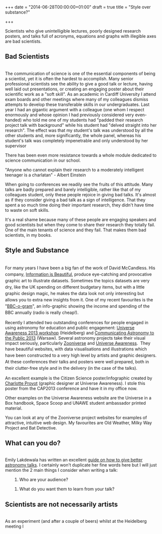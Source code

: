 +++
date = "2014-06-28T00:00:00+01:00"
draft = true
title = "Style over substance?"

+++

<p>Scientists who give unintelligible lectures, poorly designed research posters, and talks full of acronyms, equations and graphs with illegible axes are bad scientists.</p>
<h2>Bad Scientists</h2>
<p><br />The communication of science is one of the essential components of being a scientist, yet it is often the hardest to accomplish. Many senior professional scientists see the ability to give a good talk or lecture, having well laid out presentations, or creating an engaging poster about their scientific work as a "soft skill". As an academic in Cardiff University I attend exam boards and other meetings where many of my colleagues dismiss attempts to develop these transferable skills in our undergraduates. Last year I had an gigantic argument with a colleague (one whom I respect enormously and whose opinion I had previously considered very even-handed) who told me one of my students had "padded their research project talk with background" while his student had "delved straight into her research". The effect was that my student's talk was understood by all the other students and, more significantly, the whole panel, whereas his student's talk was completely impenetrable and only understood by her supervisor</p>
<p>There has been even more resistance towards a whole module dedicated to science communication in our school.</p>
<p>"Anyone who cannot explain their research to a moderately intelligent teenager is a charlatan" - Albert Einstein</p>
<p>When going to conferences we readily see the fruits of this attitude. Many talks are badly prepared and barely intelligible, rather like that of my colleagues student, only these people rejoice in giving bad talks. It's almost as if they consider giving a bad talk as a sign of intelligence. That they spent a so much time doing their important research, they didn't have time to waste on soft skills.</p>
<p>It's a real shame because many of these people are engaging speakers and good scientists but when they come to share their research they totally fail. One of the main tenants of science and they fail. That makes them bad scientists, in my books.</p>
<h2>Style and Substance</h2>
<p><br /><span style="line-height: 1.5;">For many years I have been a big fan of the work of David McCandless. His company, </span><a href="http://www.informationisbeautiful.net/" style="line-height: 1.5;">Information is Beautiful</a><span style="line-height: 1.5;">, produce eye-catching and provocative graphic art to illustrate datasets. Sometimes the topics datasets are very dry, like the UK spending on different budgetary items, but with a little graphic design magic, he makes the data look not only interesting but allows you to extra new insights from it. One of my recent favourites is the "</span><a href="http://www.informationisbeautiful.net/visualizations/the-bbc-o-gram/" style="line-height: 1.5;">BBC-o-gram</a><span style="line-height: 1.5;">", an info-graphic showing the income and spending of the BBC annually (radio is really cheap!).</span></p>
<p>Recently I attended two outstanding conferences for people engaged in using astronomy for education and public engagement: <a href="http://unawe.org/events/workshop2013/">Universe Awareness 2013 workshop</a> (Heidelberg) and <a href="http://www.communicatingastronomy.org/cap2013/">Communicating Astronomy to the Public 2013</a> (Warsaw). Several astronomy projects take their visual impact seriously, particularly <a href="http://zooniverse.org">Zooniverse</a> and <a href="http://unawe.org">Universe Awareness</a>. &nbsp;They have<span style="line-height: 1.5;">&nbsp;beautiful websites, with data visualisations and illustrations which have been constructed to a very high level by artists and graphic designers. At these conferences their talks and posters were well prepared, both in their clutter-free style and in the delivery (in the case of the talks).</span></p>
<p>An excellent example is the Citizen Science poster/infographic created by <a href="http://charlotteprovot.com/?page_id=4">Charlotte Provot</a> (graphic designer at Universe Awareness). I stole this poster from the CAP2013 conference and have it in my office now.</p>
<p>Other examples on the Universe Awareness website are the Universe in a Box handbook, Space Scoop and UNAWE student ambassador printed material.</p>
<p>You can look at any of the Zooniverse project websites for examples of attractive, intuitive web design. My favourites are Old Weather, Milky Way Project and Bat Detective.</p>
<h2>What can you do?</h2>
<p><br />Emily Lakdewala has written an excellent&nbsp;<a href="http://www.planetary.org/blogs/emily-lakdawalla/2013/04040850-better-conference-talks.html">guide on how to give better astronomy talks</a>. I certainly won't duplicate her fine words here but I will just mention the&nbsp;2 main things I consider when writing a talk:</p>
<p></p>
<ol><ol>
<li>Who are your audience?</li>
</ol></ol>
<p></p>
<ol><ol>
<li>What do you want them to learn from your talk?</li>
</ol></ol>
<p></p>
<p></p>
<h2>Scientists are not necessarily artists</h2>
<p><br />As an experiment (and after a couple of beers) whilst at the Heidelberg meeting I</p>
